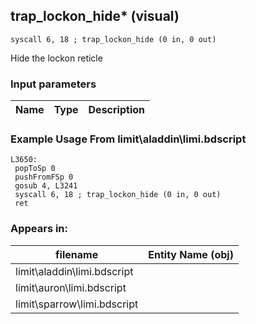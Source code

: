 ## trap_lockon_hide* (visual)

`syscall 6, 18 ; trap_lockon_hide (0 in, 0 out)`

Hide the lockon reticle

### Input parameters
| Name | Type | Description
|------|------|------------


### Example Usage From limit\aladdin\limi.bdscript
```plaintext
L3650:
 popToSp 0
 pushFromFSp 0
 gosub 4, L3241
 syscall 6, 18 ; trap_lockon_hide (0 in, 0 out)
 ret
```


### Appears in:
| filename | Entity Name (obj)
|----------|-------------
| limit\aladdin\limi.bdscript       |           
| limit\auron\limi.bdscript       |           
| limit\sparrow\limi.bdscript       |           



